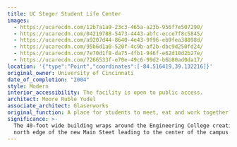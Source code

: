 ```yaml
---
title: UC Steger Student Life Center
images:
  - https://ucarecdn.com/12b7a1a9-23c3-465a-a23b-956f7e507290/
  - https://ucarecdn.com/04219788-5473-4443-abfc-ecce7f8c5845/
  - https://ucarecdn.com/a9207d44-8640-4e43-9f96-eb9fea38898d/
  - https://ucarecdn.com/95b6d1a0-520f-4c9b-af2b-dbc9d250fd24/
  - https://ucarecdn.com/7e70d1f8-da75-4fb1-946f-e62d10d2b27e/
  - https://ucarecdn.com/7266533f-e70e-49c6-99d2-b6b80ad0da17/
location: '{"type":"Point","coordinates":[-84.516419,39.132216]}'
original_owner: University of Cincinnati
date_of_completion: "2004"
style: Modern
interior_accessibility: The facility is open to public access.
architect: Moore Ruble Yudel
associate_architect: Glaserworks
original_function: A place for students to meet, eat and work together.
significance: >-
  The 40-foot wide building wraps around the Engineering College creating the
  north edge of the new Main Steet leading to the center of the campus.
---
```

